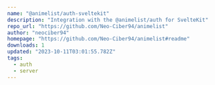 ```yaml
---
name: "@animelist/auth-sveltekit"
description: "Integration with the @animelist/auth for SvelteKit"
repo_url: "https://github.com/Neo-Ciber94/animelist"
author: "neociber94"
homepage: "https://github.com/Neo-Ciber94/animelist#readme"
downloads: 1
updated: "2023-10-11T03:01:55.782Z"
tags: 
  - auth
  - server
---
```

